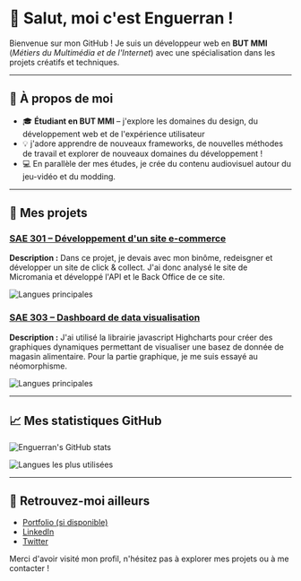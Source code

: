 # 👋 Salut, moi c'est Enguerran !

Bienvenue sur mon GitHub ! Je suis un développeur web en **BUT MMI** (*Métiers du Multimédia et de l'Internet*) avec une spécialisation dans les projets créatifs et techniques.

---

## 🚀 À propos de moi
- 🎓 **Étudiant en BUT MMI** – j'explore les domaines du design, du développement web et de l'expérience utilisateur
- 💡 j'adore apprendre de nouveaux frameworks, de nouvelles méthodes de travail et explorer de nouveaux domaines du développement !
- 💻 En parallèle der mes études, je crée du contenu audiovisuel autour du jeu-vidéo et du modding.

---

## 🌟 Mes projets 

### [SAE 301 – Développement d'un site e-commerce](https://github.com/JulianDou/SAE3.01_DOUTRELIGNE_CAROALQUIER)
**Description :** Dans ce projet, je devais avec mon binôme, redeisgner et développer un site de click & collect. J'ai donc analysé le site de Micromania et développé l'API et le Back Office de ce site.

![Langues principales](https://img.shields.io/github/languages/top/JulianDou/SAE3.01_DOUTRELIGNE_CAROALQUIER?color=blue&style=flat-square)

### [SAE 303 – Dashboard de data visualisation](https://github.com/EnguerranCA/SAE-303)
**Description :** J'ai utilisé la librairie javascript Highcharts pour créer des graphiques dynamiques permettant de visualiser une basez de donnée de magasin alimentaire. Pour la partie graphique, je me suis essayé au néomorphisme. 

![Langues principales](https://img.shields.io/github/languages/top/EnguerranCA/SAE-303?color=red&style=flat-square)

---

## 📈 Mes statistiques GitHub
![Enguerran's GitHub stats](https://github-readme-stats.vercel.app/api?username=EnguerranCA&show_icons=true&theme=radical)

![Langues les plus utilisées](https://github-readme-stats.vercel.app/api/top-langs/?username=EnguerranCA&layout=compact&theme=radical)

---

## 🔗 Retrouvez-moi ailleurs
- [Portfolio (si disponible)](https://votreportfolio.com)
- [LinkedIn](https://www.linkedin.com/in/enguerran/)
- [Twitter](https://twitter.com/votrepseudo)

Merci d'avoir visité mon profil, n'hésitez pas à explorer mes projets ou à me contacter !
